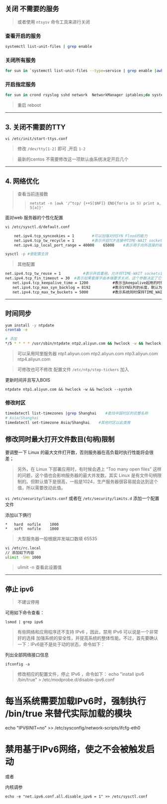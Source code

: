 ## 关闭 不需要的服务

> 或者使用 `ntsysv` 命令工具来进行关闭

###  查看开启的服务

```bash
systemctl list-unit-files | grep enable
```

### 关闭所有服务

```bash
for sun in `systemctl list-unit-files --type=service | grep enable |awk '{print $1}'`;do systemctl disable  $sun ;done
```

### 开启指定服务

```bash
for sun in crond rsyslog sshd network  NetworkManager iptables;do systemctl enable $sun ;done
```

> 重启 reboot

-------------------

## 3. 关闭不需要的TTY

`vi /etc/init/start-ttys.conf`

> 修改 `/dev/tty[1-2]` 即可 ,开启 `1-2`

> 最新的centos 不需要修改这一项默认由系统决定开启几个

------------------

## 4. 网络优化

> 查看当前连接数
> > `netstat -n |awk '/^tcp/ {++S[$NF]} END{for(a in S) print a, S[a]}'`

面对web 服务器的个性化配置

```bash
vi /etc/sysctl.d/default.conf

    net.ipv4.tcp_syncookies = 1        #可以加强对抗SYN Flood的能力        #表示开启SYN Cookies。当出现SYN等待队列溢出时，启用cookies来处理，可防范少量SYN攻击，默认为0，表示关闭；    
    net.ipv4.tcp_tw_recycle = 1        #表示开启TCP连接中TIME-WAIT sockets的快速回收，默认为0，表示关闭
    net.ipv4.ip_local_port_range = 40000    65000    #表示用于向外连接的端口范围。缺省情况下：32768到61000

sysctl -p #使配置生效
```

> 其他配置
```bash
net.ipv4.tcp_tw_reuse = 1          #表示开启重用。允许将TIME-WAIT sockets重新用于新的TCP连接，默认为0，表示关闭；
net.ipv4.tcp_fin_timeout = 30  #表示如果套接字由本端要求关闭，这个参数决定了它保持在FIN-WAIT-2状态的时间。
　　net.ipv4.tcp_keepalive_time = 1200 　　　　　　#表示当keepalive起用的时候，TCP发送keepalive消息的频度。缺省是2小时，改为20分钟。
　　net.ipv4.tcp_max_syn_backlog = 8192　　　　　　#表示SYN队列的长度，默认为1024，加大队列长度为8192，可以容纳更多等待连接的网络连接数。
　　net.ipv4.tcp_max_tw_buckets = 5000 　　　　　　#表示系统同时保持TIME_WAIT套接字的最大数量，如果超过这个数字，TIME_WAIT套接字将立刻被清除并打印警告信息。默认为180000，改为5000
```

-------------

##  时间同步

```bash
yum install -y ntpdate
crontab -e

# 添加
*/5 * * * * /usr/sbin/ntpdate ntp2.aliyun.com && hwclock -w && hwclock --systoh &> /dev/null
```
> 可以采用阿里服务器
ntp1.aliyun.com
ntp2.aliyun.com
ntp3.aliyun.com
ntp4.aliyun.com

> 可修改也可不修改 配置文件 `/etc/ntp/step-tickers` 加入 

更新时间并且写入BOIS

`ntpdate ntp1.aliyun.com && hwclock -w && hwclock --systoh`

### 修改时区

```sh
timedatectl list-timezones |grep Shanghai    #查找中国时区的完整名称
# Asia/Shanghai
timedatectl set-timezone Asia/Shanghai    #其他时区以此类推
```



## 修改同时最大打开文件数目(句柄)限制

要调整一下 Linux 的最大文件打开数，否则服务器在高负载时执行性能将会很差；
> 另外，在 Linux 下部署应用时，有时候会遇上 “Too many open files” 这样的问题，这个值也会影响服务器的最大并发数。其实 Linux 是有文件句柄限制的。但默认值下是很高，一般是1024，生产服务器很容易就会达到这个值，所以需要改动此值。


`vi /etc/security/limits.conf`
或者在
`/etc/security/limits.d` 添加一个配置文件

添加以下俩行

```
*   hard  nofile    1000
*   soft  nofile    1000
```

> 大型服务器一般根据并发端口数填 65535


```sh
vi /etc/rc.local
// 添加如下内容
ulimit -SHn 1000
```

> ulimit -n 查看此设置值

----------

## 停止 ipv6

> 不建议停用

可用如下命令查看：

`lsmod | grep ipv6`

> 有些网络和应用程序还不支持 IPv6 ，因此，禁用 IPv6 可以说是一个非常好的选择
> 加强系统的安全性，并提高系统的整体性能。不过，首先要确认一下：IPv6是不是处于动的状态，命令如下：

列出全部网络接口信息

`ifconfig -a`

> 修改相应的配置文件，停止 IPv6 ，命令如下：
echo "install ipv6 /bin/true" > /etc/modprobe.d/disable-ipv6.conf
# 每当系统需要加载IPv6时，强制执行 /bin/true 来替代实际加载的模块
echo "IPV6INIT=no" >> /etc/sysconfig/network-scripts/ifcfg-eth0
# 禁用基于IPv6网络，使之不会被触发启动

或者

内核调参

`echo -e "net.ipv6.conf.all.disable_ipv6 = 1" >> /etc/sysctl.conf`
